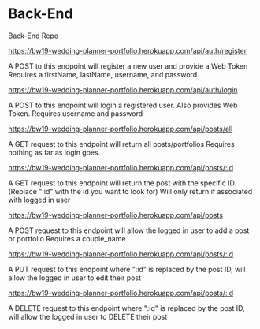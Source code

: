 # Back-End
Back-End Repo

https://bw19-wedding-planner-portfolio.herokuapp.com/api/auth/register

A POST to this endpoint will register a new user and provide a Web Token
Requires a firstName, lastName, username, and password

https://bw19-wedding-planner-portfolio.herokuapp.com/api/auth/login

A POST to this endpoint will login a registered user. Also provides Web Token.
Requires username and password

https://bw19-wedding-planner-portfolio.herokuapp.com/api/posts/all

A GET request to this endpoint will return all posts/portfolios
Requires nothing as far as login goes.

https://bw19-wedding-planner-portfolio.herokuapp.com/api/posts/:id

A GET request to this endpoint will return the post with the specific ID. (Replace ":id" with the id you want to look for)
Will only return if associated with logged in user

https://bw19-wedding-planner-portfolio.herokuapp.com/api/posts

A POST request to this endpoint will allow the logged in user to add a post or portfolio
Requires a couple_name

https://bw19-wedding-planner-portfolio.herokuapp.com/api/posts/:id

A PUT request to this endpoint where ":id" is replaced by the post ID, will allow the logged in user to edit their post

https://bw19-wedding-planner-portfolio.herokuapp.com/api/posts/:id

A DELETE request to this endpoint where ":id" is replaced by the post ID, will allow the logged in user to DELETE their post